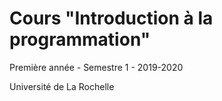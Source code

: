 # Cours "Introduction à la programmation"

Première année - Semestre 1 - 2019-2020

Université de La Rochelle
